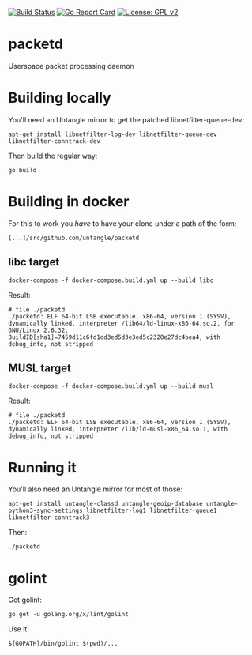 [![Build Status](https://travis-ci.org/untangle/packetd.svg?branch=master)](https://travis-ci.org/untangle/packetd)
[![Go Report Card](https://goreportcard.com/badge/github.com/untangle/packetd)](https://goreportcard.com/report/github.com/untangle/packetd)
[![License: GPL v2](https://img.shields.io/badge/License-GPL%20v2-blue.svg)](https://www.gnu.org/licenses/old-licenses/gpl-2.0.en.html)

# packetd
Userspace packet processing daemon

Building locally
================

You'll need an Untangle mirror to get the patched libnetfilter-queue-dev:

```
apt-get install libnetfilter-log-dev libnetfilter-queue-dev libnetfilter-conntrack-dev
```

Then build the regular way:

```
go build
```

Building in docker
==================

For this to work you *have* to have your clone under a path of the form:

```
[...]/src/github.com/untangle/packetd
```

libc target
-----------

```
docker-compose -f docker-compose.build.yml up --build libc
```

Result:

```
# file ./packetd
./packetd: ELF 64-bit LSB executable, x86-64, version 1 (SYSV), dynamically linked, interpreter /lib64/ld-linux-x86-64.so.2, for GNU/Linux 2.6.32, BuildID[sha1]=7459d11c6fd1dd3ed5d3e3ed5c2320e27dc4bea4, with debug_info, not stripped
```

MUSL target
-----------

```
docker-compose -f docker-compose.build.yml up --build musl
```

Result:

```
# file ./packetd
./packetd: ELF 64-bit LSB executable, x86-64, version 1 (SYSV), dynamically linked, interpreter /lib/ld-musl-x86_64.so.1, with debug_info, not stripped
```

Running it
==========

You'll also need an Untangle mirror for most of those:

```
apt-get install untangle-classd untangle-geoip-database untangle-python3-sync-settings libnetfilter-log1 libnetfilter-queue1 libnetfilter-conntrack3
```

Then:

```
./packetd
```

golint
======

Get golint:

```
go get -u golang.org/x/lint/golint
```

Use it:

```
${GOPATH}/bin/golint $(pwd)/...
```

